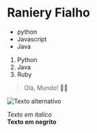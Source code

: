 # Raniery Fialho

* python
* Javascript
* Java

1. Python
2. Java
3. Ruby

> Olá, Mundo! 👋🏻

![Texto alternativo](https://th.bing.com/th/id/OIP.r2BW-tlWGUGEkqX8BsRNugHaE8?w=275&h=183&c=7&r=0&o=5&pid=1.7)

*Texto em italico*  
**Texto em negrito**